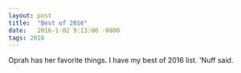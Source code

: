 ```yaml
---
layout: post
title:  "Best of 2016"
date:   2016-1-02 9:13:00 -0800
tags: 2016
---
```


Oprah has her favorite things. I have my best of 2016 list. 'Nuff said.
